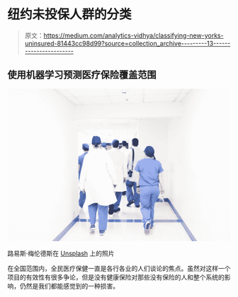# 纽约未投保人群的分类

> 原文：<https://medium.com/analytics-vidhya/classifying-new-yorks-uninsured-81443cc98d99?source=collection_archive---------13----------------------->

## 使用机器学习预测医疗保险覆盖范围

![](img/a8ec8d78af5341a041bc5b2f725e908c.png)

路易斯·梅伦德斯在 [Unsplash](https://unsplash.com/s/photos/health-insurance?utm_source=unsplash&utm_medium=referral&utm_content=creditCopyText) 上的照片

在全国范围内，全民医疗保健一直是各行各业的人们谈论的焦点。虽然对这样一个项目的有效性有很多争论，但是没有健康保险对那些没有保险的人和整个系统的影响，仍然是我们都能感觉到的一种损害。